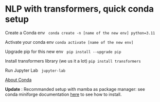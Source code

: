 # NLP with transformers, quick conda setup

Create a Conda env
``` conda create -n [name of the new env] python=3.11```

Activate your conda env
``` conda activate [name of the new env] ```

Upgrade pip for this new env
``` pip install --upgrade pip```

Install transformers library (we us it a lot)
``` pip install transformers ```

Run Jupyter Lab
``` jupyter-lab```

[About Conda](https://docs.conda.io/en/latest/)

**Update** : Recommanded setup with mamba as package manager: see conda miniforge documentation [here](https://github.com/conda-forge/miniforge#manbaforge) to see how to install. 

